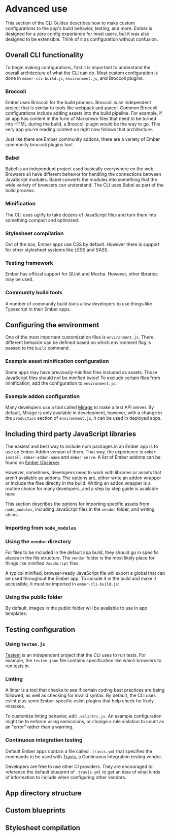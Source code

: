 # Advanced use

This section of the CLI Guides describes how to make custom configurations to the app's build behavior, testing, and more.
Ember is designed for a zero config experience for most users, but it was also designed to be extensible. Think of it as configuration without confusion.

## Overall CLI functionality

To begin making configurations, first it is important to understand the overall architecture of what the CLI can do.
Most custom configuration is done in `ember-cli-build.js`, `environment.js`, and Broccoli plugins.

### Broccoli

Ember uses Broccoli for the build process. Broccoli is an independent project that is similar to tools like webpack and parcel. Common Broccoli configurations include adding assets into the build pipeline. For example, if an app has content in the form of Markdown files that need to be turned into HTML during the build, a Broccoli plugin would be the way to go. This very app you're reading content on right now follows that architecture.

Just like there are Ember community addons, there are a variety of Ember community broccoli plugins too!

### Babel

Babel is an independent project used basically everywhere on the web. Browsers all have different behavior for handling the connections between JavaScript modules. Babel converts the modules into something that the wide variety of browsers can understand. The CLI uses Babel as part of the build process.

### Minification

The CLI uses uglify to take dozens of JavaScript files and turn them into something compact and optimized.

### Stylesheet compilation

Out of the box, Ember apps use CSS by default. However there is support for other stylesheet systems like LESS and SASS.

<!-- no idea what else to do here -->

### Testing framework

Ember has official support for QUnit and Mocha. However, other libraries may be used.

### Community build tools

A number of community build tools allow developers to use things like Typescript in their Ember apps.

## Configuring the environment

One of the most important customization files is `environment.js`. There, different behavior can be defined based on which environment flag is passed to the `build` command.

### Example asset minification configuration

Some apps may have previously-minified files included as assets.
Those JavaScript files should not be minified twice! To exclude certain files from minification, add the configuration to `environment.js`:

<!-- Need an example -->

### Example addon configuration

Many developers use a tool called [Mirage]() to make a test API server. By default, Mirage is only available in development, however, with a change in the `production` section of `environment.js`, it can be used in deployed apps.

## Including third party JavaScript libraries

The easiest and best way to include npm packages in an Ember app is to use an Ember Addon version of them. That way, the experience is `ember install ember-addon-name` and `ember serve`. A list of Ember addons can be found on [Ember Observer](https://emberobserver.com)

However, sometimes, developers need to work with libraries or assets that aren't available as addons. The options are, either write an addon wrapper or include the files directly in the build. Writing an addon wrapper is a routine choice for many developers, and a step by step guide is available here <!-- LINK -->

This section describes the options for importing specific assets from `node_modules`, including JavaScript files in the `vendor` folder, and writing shims.

### Importing from `node_modules`

### Using the `vendor` directory

For files to be included in the default app build, they should go in specific places in the file structure. The `vendor` folder is the most likely place for things like minified `JavaScript` files. 

A typical minified, browser-ready JavaScript file will export a global that can be used throughout the Ember app. To include it in the build and make it accessible, it must be imported in `ember-cli-build.js`:

<!-- EXAMPLE CODE -->

### Using the public folder

By default, images in the public folder will be available to use in app templates:

<!-- EXAMPLE CODE -->

## Testing configuration 

### Using `testem.js`

[Testem]() is an independent project that the CLI uses to run tests. For example, the `testem.json` file contains specification like which browsers to run tests in.

### Linting

A linter is a tool that checks to see if certain coding best practices are being followed, as well as checking for invalid syntax. By default, the CLI uses eslint plus some Ember-specific eslint plugins that help check for likely mistakes.

To customize linting behavior, edit `.eslintrc.js`. An example configuration might be to enforce using semicolons, or change a rule violation to count as an "error" rather than a warning.

### Continuous integration testing

Default Ember apps contain a file called `.travis.yml` that specifies the commands to be used with [Travis](), a Continuous Integration testing vendor.

Developers are free to use other CI providers. They are encouraged to reference the default blueprint of `.travis.yml` to get an idea of what kinds of information to include when configuring other vendors.

## App directory structure

<!-- talk about pods -->

## Custom blueprints

<!-- give an example and link to the cli blueprints -->

## Stylesheet compilation
